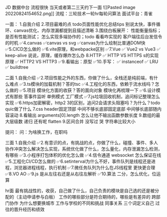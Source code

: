 JD 数据中台
流程很快 当天或者第二三天约下一面
![[Pasted image 20220824154652.png]]
流程：三轮技术一轮hr每轮问算法
面试平台：青雀

一面：
1.自我介绍
2.项目最难的点 todo页面性能优化总结tips 别说太快，事件循环、canvas优化、内存泄漏都提到且描述清晰
3.围绕白板展开：
  性能衡量指标；
  是否有性能测试；
  怎么实现多端协作的；todo 看看咋实现的
  客户端往后台发信令的时机
✅4.canvas
  ✅canvas vs svg
  ✅canvas为什么绘制比普通DOM快
✅5.CICD怎么做的
✅6.vite原理，和webpacke区别
✅7.Vue
✅ Vue2 vs Vue3
✅ keep-alive 说说，原理，缓存爆炸怎么办
8.HTTP
✅ HTTP VS HTTPS s的实现原理
✅ HTTP2 VS HTTP3
✅9.看输出：原型
✅10.手写：
✅ instanceof
✅  LRU
✅  buildtree

二面
1.自我介绍
✅2.项目性能之外的东西，你做了什么，全栈还是纯前端，有什么难点
✅3.ts模块的加载机制？答的tsc 
✅4.工程化的东西，依赖于流水线吗？怎么做的
✅5.项目 模块化方面的收获？答的面向对象 模块化再梳理一下
✅6.设计模式有那些 答事件监听 单例模式 工厂模式
✅7.js垃圾回收机制，追问标记整理怎么实现
✅6.https加密解密，http2 3的区别，追问2会请求头阻塞吗？为什么？todo quic做了什么
7.css header固定顶部 中间不够长底部固定底部 中间够长底部随内容滚动
8.看输出 arguments\[0].length 怎么让他不输出函数参数长度
9.数组的最大层级数 递归 还有呢 flatten
9.区间合并 没写过 哭 字符串比较大小

提问：
问：为啥换工作，在职吗

三面
1.自我介绍
✅2.有意识的点，有挑战的点，你做了什么，碰撞、事件、多人协作冲突怎么解决怎么实现，系统优化做了什么，怎么量化，内存泄漏怎么检测，有哪些
✅3.小程序打包体积的优化怎么做
✅4.信令通道 websocket 怎么保证在线
✅5.工程化CI/CD怎么做的
✅6.setinterval为什么不好，事件队列是线程还是进程，浏览器进程线程，执行机制
✅7.微任务队列为什么在JS线程里 更快更合理
✅8.VO AO
✅9.js 是从左往右还是从右往左解析
✅10.算法 二分，怎么优化，位运算

hr面
最有挑战性的，收获，自己做了什么，自己负责的模块是自己选的还是被分配的（主动申请参与白板）
工作的哪些部分是符合期待的，哪些是有差异的
跨部门协作
为什么想要换城市
工作与学校的不同和挑战
同事关系
三个词定义自己
过往的晋升经历和绩效





